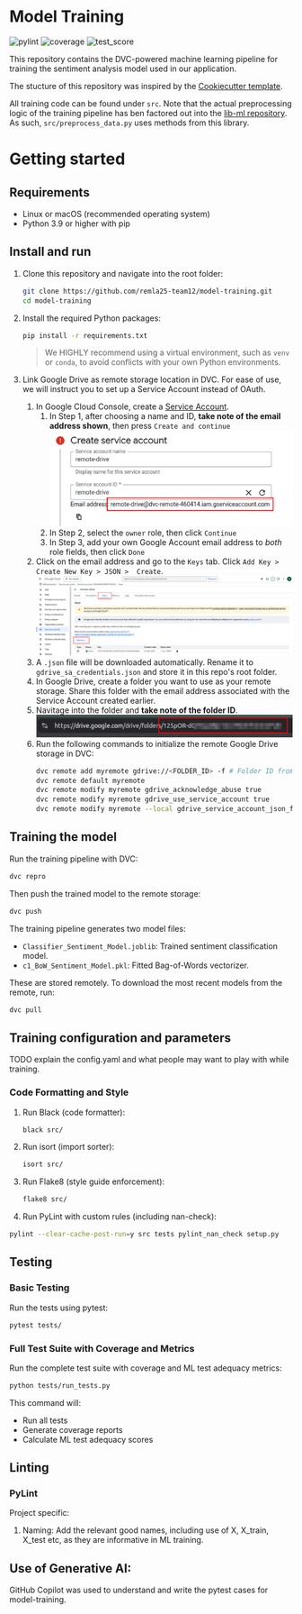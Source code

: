 # Model Training
![pylint](https://img.shields.io/badge/PyLint-9.05-yellow?logo=python&logoColor=white)
![coverage](https://img.shields.io/badge/Coverage-97-yellow?logo=python&logoColor=white)
![test_score](https://img.shields.io/badge/ML_Test_Score-98.7-yellow?logo=pytest)

This repository contains the DVC-powered machine learning pipeline for training the sentiment analysis model used in our application. 

The stucture of this repository was inspired by the [Cookiecutter template](https://github.com/drivendataorg/cookiecutter-data-science/tree/master).  

All training code can be found under `src`. Note that the actual preprocessing logic of the training pipeline has ben factored out into the [lib-ml repository](https://github.com/remla25-team12/lib-ml). As such, `src/preprocess_data.py` uses methods from this library.

# Getting started
## Requirements
- Linux or macOS (recommended operating system)
- Python 3.9 or higher with pip

## Install and run
1. Clone this repository and navigate into the root folder:
   ```bash
   git clone https://github.com/remla25-team12/model-training.git
   cd model-training
   ```

2. Install the required Python packages:
   ```bash
   pip install -r requirements.txt
   ```
   > We HIGHLY recommend using a virtual environment, such as `venv` or `conda`, to avoid conflicts with your own Python environments.

3. Link Google Drive as remote storage location in DVC. For ease of use, we will instruct you to set up a Service Account instead of OAuth.
   1. In Google Cloud Console, create a [Service Account](https://cloud.google.com/iam/docs/service-accounts-create#creating). 
      1. In Step 1, after choosing a name and ID, **take note of the email address shown**, then press `Create and continue`\
      ![alt text](imgs/sa_email.png)
      2. In Step 2, select the `owner` role, then click `Continue`
      3. In Step 3, add your own Google Account email address to _both_ role fields, then click `Done`
   2. Click on the email address and go to the `Keys` tab. Click `Add Key > Create New Key > JSON >  Create`. 
   ![Add key for service account](imgs/sa_key.png)
   3. A `.json` file will be downloaded automatically. Rename it to `gdrive_sa_credentials.json` and store it in this repo's root folder.
   4. In Google Drive, create a folder you want to use as your remote storage. 
Share this folder with the email address associated with the Service Account created earlier. 
   6. Navitage into the folder and **take note of the folder ID**.
   ![Google Drive folder ID](imgs/gdrive_folder_id.png)
   7. Run the following commands to initialize the remote Google Drive storage in DVC:
      ```bash
      dvc remote add myremote gdrive://<FOLDER_ID> -f # Folder ID from previous step
      dvc remote default myremote
      dvc remote modify myremote gdrive_acknowledge_abuse true
      dvc remote modify myremote gdrive_use_service_account true
      dvc remote modify myremote --local gdrive_service_account_json_file_path gdrive_sa_credentials.json # The Service Account key downloaded earlier
      ```

## Training the model
Run the training pipeline with DVC:
```bash
dvc repro
```

Then push the trained model to the remote storage:
```bash
dvc push
```

The training pipeline generates two model files:
- `Classifier_Sentiment_Model.joblib`: Trained sentiment classification model.
- `c1_BoW_Sentiment_Model.pkl`: Fitted Bag-of-Words vectorizer.

These are stored remotely. To download the most recent models from the remote, run:
```bash
dvc pull
```

## Training configuration and parameters
TODO explain the config.yaml and what people may want to play with while training.
   
### Code Formatting and Style
1. Run Black (code formatter):
   ```bash
   black src/
   ```

2. Run isort (import sorter):
   ```bash
   isort src/
   ```

3. Run Flake8 (style guide enforcement):
   ```bash
   flake8 src/
   ```

4. Run PyLint with custom rules (including nan-check):
```bash
pylint --clear-cache-post-run=y src tests pylint_nan_check setup.py
```
## Testing
### Basic Testing
Run the tests using pytest:
```bash
pytest tests/
```

### Full Test Suite with Coverage and Metrics
Run the complete test suite with coverage and ML test adequacy metrics:
```bash
python tests/run_tests.py
```

This command will:
- Run all tests
- Generate coverage reports
- Calculate ML test adequacy scores

## Linting
### PyLint
Project specific:
1. Naming: Add the relevant good names, including use of X, X_train, X_test etc, as they are informative in ML training.

## Use of Generative AI:
GitHub Copilot was used to understand and write the pytest cases for model-training.